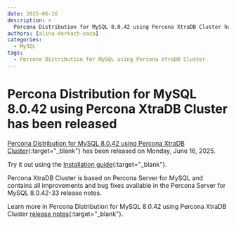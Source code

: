 ```yaml
---
date: 2025-06-16
description: >
  Percona Distribution for MySQL 8.0.42 using Percona XtraDB Cluster has been released on Monday, June 16, 2025.
authors: [alina-derkach-oaza]
categories:
  - MySQL
tags:
  - Percona Distribution for MySQL using Percona XtraDB Cluster
---
```


# Percona Distribution for MySQL 8.0.42 using Percona XtraDB Cluster has been released

<!-- more -->

[Percona Distribution for MySQL 8.0.42 using Percona XtraDB Cluster](https://docs.percona.com/percona-distribution-for-mysql/8.0/index.html){:target="_blank"} has been released on Monday, June 16, 2025.

Try it out using the [Installation guide](https://docs.percona.com/percona-distribution-for-mysql/8.0/installing.html){:target="_blank"}.

Percona XtraDB Cluster is based on Percona Server for MySQL and contains all improvements and bug fixes available in the Percona Server for MySQL 8.0.42-33 release notes.

Learn more in Percona Distribution for MySQL 8.0.42 using Percona XtraDB Cluster [release notes](https://docs.percona.com/percona-distribution-for-mysql/8.0/release-notes-pxc-v8.0.42.html){:target="_blank"}.

